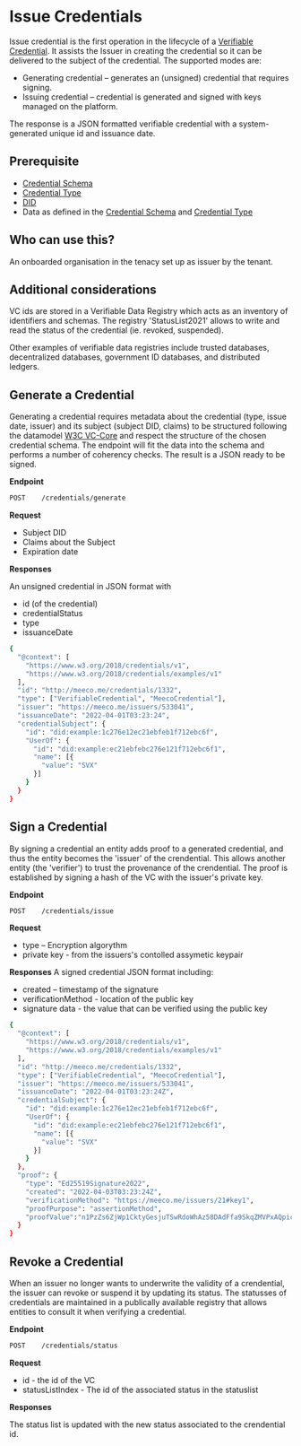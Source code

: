# Issue Credentials
Issue credential is the first operation in the lifecycle of a [Verifiable Credential](https://www.w3.org/TR/vc-data-model/#lifecycle-details). It assists the Issuer in creating the credential so it can be delivered to the subject of the credential.
The supported modes are:
* Generating credential – generates an (unsigned) credential that requires signing.
* Issuing credential – credential is generated and signed with keys managed on the platform.

The response is a JSON formatted verifiable credential with a system-generated unique id and issuance date.

## Prerequisite
* [Credential Schema](credential-schemas.md)
* [Credential Type](credential-types.md)
* [DID](dids/methods/did-web/md)
* Data as defined in the [Credential Schema](credential-schemas.md) and [Credential Type](credential-types.md)

## Who can use this?
An onboarded organisation in the tenacy set up as issuer by the tenant.

## Additional considerations
VC ids are stored in a Verifiable Data Registry which acts as an inventory of identifiers and schemas. The  registry 'StatusList2021' allows to write and read the status of the credential (ie. revoked, suspended). 

Other examples of verifiable data registries include trusted databases, decentralized databases, government ID databases, and distributed ledgers.

## Generate a Credential
Generating a credential requires metadata about the credential (type, issue date, issuer) and its subject (subject DID, claims) to be structured following the datamodel [W3C VC-Core](https://www.w3.org/TR/vc-data-model/#core-data-model) and respect the structure of the chosen credential schema. The endpoint will fit the data into the schema and performs a number of coherency checks. The result is a JSON ready to be signed.

**Endpoint**

```bash
POST	/credentials/generate
```

**Request**

* Subject DID
* Claims about the Subject
* Expiration date

**Responses**

An unsigned credential in JSON format with 
* id (of the credential)
* credentialStatus
* type 
* issuanceDate

```bash
{
  "@context": [
    "https://www.w3.org/2018/credentials/v1",
    "https://www.w3.org/2018/credentials/examples/v1"
  ], 
  "id": "http://meeco.me/credentials/1332",
  "type": ["VerifiableCredential", "MeecoCredential"],
  "issuer": "https://meeco.me/issuers/533041",
  "issuanceDate": "2022-04-01T03:23:24",
  "credentialSubject": {
    "id": "did:example:1c276e12ec21ebfeb1f712ebc6f",
    "UserOf": {
      "id": "did:example:ec21ebfebc276e121f712ebc6f1",
      "name": [{
        "value": "SVX"
      }]
    }
  }
}
```

## Sign a Credential
By signing a credential an entity adds proof to a generated credential, and thus the entity becomes the 'issuer' of the crendential. This allows another entity (the 'verifier') to trust the provenance of the crendential. The proof is established by signing a hash of the VC with the issuer's private key.

**Endpoint**

```bash
POST	/credentials/issue
```

**Request**

* type – Encryption algorythm
* private key - from the issuers's contolled assymetic keypair

**Responses**
A signed credential JSON format including:
* created – timestamp of the signature
* verificationMethod - location of the public key
* signature data - the value that can be verified using the public key

```bash
{
  "@context": [
    "https://www.w3.org/2018/credentials/v1",
    "https://www.w3.org/2018/credentials/examples/v1"
  ], 
  "id": "http://meeco.me/credentials/1332",
  "type": ["VerifiableCredential", "MeecoCredential"],
  "issuer": "https://meeco.me/issuers/533041",
  "issuanceDate": "2022-04-01T03:23:24Z",
  "credentialSubject": {
    "id": "did:example:1c276e12ec21ebfeb1f712ebc6f",
    "UserOf": {
      "id": "did:example:ec21ebfebc276e121f712ebc6f1",
      "name": [{
        "value": "SVX"
      }]
    }
  },
  "proof": {
    "type": "Ed25519Signature2022",
    "created": "2022-04-03T03:23:24Z",
    "verificationMethod": "https://meeco.me/issuers/21#key1",
    "proofPurpose": "assertionMethod",
    "proofValue":"n1PzZs6ZjWp1CktyGesjuTSwRdoWhAz58DAdFfa9SkqZMVPxAQpic7ndSayn1PzZs6ZjWp1CktyGesjuTSwRdoWhAfGFCFmHKtz"
  }
}
```

## Revoke a Credential
When an issuer no longer wants to underwrite the validity of a crendential, the issuer can revoke or suspend it by updating its status. The statusses of  credentials are maintained in a publically available registry that allows entities to consult it when verifying a credential.

**Endpoint**

```bash
POST	/credentials/status
```

**Request**

* id - the id of the VC
* statusListIndex - The id of the associated status in the statuslist

**Responses**

The status list is updated with the new status associated to the crendential id.
